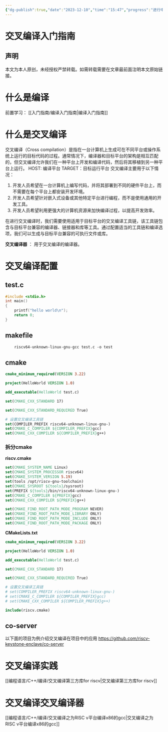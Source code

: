 ```yaml
---
{"dg-publish":true,"date":"2023-12-10","time":"15:47","progress":"进行中","tags":["编译","交叉编译","入门指南","cpp"],"permalink":"/入门指南/交叉编译入门指南/","dgPassFrontmatter":true}
---
```



# 交叉编译入门指南


## 声明

本文为本人原创，未经授权严禁转载。如需转载需要在文章最前面注明本文原始链接。


# 什么是编译
前置学习： [[入门指南/编译入门指南\|编译入门指南]]



# 什么是交叉编译

交叉编译（Cross compilation）是指在一台计算机上生成可在不同平台或操作系统上运行的目标代码的过程。通常情况下，编译器和目标平台的架构是相互匹配的，但交叉编译允许我们在一种平台上开发和编译代码，然后将其移植到另一种平台上运行。
HOST: 编译平台
TARGET：目标运行平台
交叉编译主要用于以下情况：

1. 开发人员希望在一台计算机上编写代码，并将其部署到不同的硬件平台上，而不需要在每个平台上都安装开发环境。
2. 开发人员希望针对嵌入式设备或其他特定平台进行编程，而不是使用通用的开发工具。
3. 开发人员希望利用更强大的计算机资源来加快编译过程，以提高开发效率。

在进行交叉编译时，我们需要使用适用于目标平台的交叉编译工具链，该工具链包含与目标平台兼容的编译器、链接器和库等工具。通过配置适当的工具链和编译选项，我们可以生成与目标平台兼容的可执行文件或库。

**交叉编译器** ： 用于交叉编译的编译器。


# 交叉编译配置

## test.c

```C++
#include <stdio.h>
int main()
{
	printf("hello world\n");
	return 0;
}
```

## makefile

```makefile
	riscv64-unknown-linux-gnu-gcc test.c -o test
```

## cmake

```cmake
cmake_minimum_required(VERSION 3.22)

project(HelloWorld VERSION 1.0)

add_executable(HelloWorld test.c)

set(CMAKE_CXX_STANDARD 17)

set(CMAKE_CXX_STANDARD_REQUIRED True)

# 设置交叉编译工具链
set(COMPILER_PREFIX riscv64-unknown-linux-gnu-)
set(CMAKE_C_COMPILER ${COMPILER_PREFIX}gcc)
set(CMAKE_CXX_COMPILER ${COMPILER_PREFIX}g++)
```

### 拆分cmake

**riscv.cmake**
```cmake
set(CMAKE_SYSTEM_NAME Linux)
set(CMAKE_SYSTEM_PROCESSOR riscv64)
set(CMAKE_SYSTEM_VERSION 5.19)
set(tools /opt/riscv-gnu-toolchain)
set(CMAKE_SYSROOT ${tools}/sysroot)
set(PREFIX ${tools}/bin/riscv64-unknown-linux-gnu-)
set(CMAKE_C_COMPILER ${PREFIX}gcc)
set(CMAKE_CXX_COMPILER ${PREFIX}g++)

set(CMAKE_FIND_ROOT_PATH_MODE_PROGRAM NEVER)
set(CMAKE_FIND_ROOT_PATH_MODE_LIBRARY ONLY)
set(CMAKE_FIND_ROOT_PATH_MODE_INCLUDE ONLY)
set(CMAKE_FIND_ROOT_PATH_MODE_PACKAGE ONLY)
```


**CMakeLists.txt**
```cmake
cmake_minimum_required(VERSION 3.22)

project(HelloWorld VERSION 1.0)

add_executable(HelloWorld test.c)

set(CMAKE_CXX_STANDARD 17)

set(CMAKE_CXX_STANDARD_REQUIRED True)

# 设置交叉编译工具链
# set(COMPILER_PREFIX riscv64-unknown-linux-gnu-)
# set(CMAKE_C_COMPILER ${COMPILER_PREFIX}gcc)
# set(CMAKE_CXX_COMPILER ${COMPILER_PREFIX}g++)

include(riscv.cmake)
```


## co-server

以下面的项目为例介绍交叉编译在项目中的应用
https://github.com/riscv-keystone-enclave/co-server


# 交叉编译实践

[[编程语言/C++/编译/交叉编译第三方库for riscv\|交叉编译第三方库for riscv]]

# 交叉编译交叉编译器

[[编程语言/C++/编译/交叉编译之为RISC v平台编译x86的gcc\|交叉编译之为RISC v平台编译x86的gcc]]